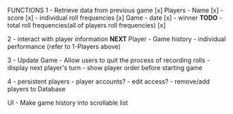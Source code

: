 FUNCTIONS
1 - Retrieve data from previous game [x]
    Players
    - Name [x]
    - score [x]
    - individual roll frequencies [x]
    Game
    - date [x]
    - winner **TODO**
    - total roll frequencies(all of players roll frequencies) [x]

2 - interact with player information **NEXT**
    Player
    - Game history
    - individual performance (refer to 1-Players above)

3 - Update Game
    - Allow users to quit the process of recording rolls
    - display next player's turn
    - show player order before starting game

4 - persistent players
    - player accounts?
    - edit access?
        - remove/add players to Database


UI
    - Make game history into scrollable list


